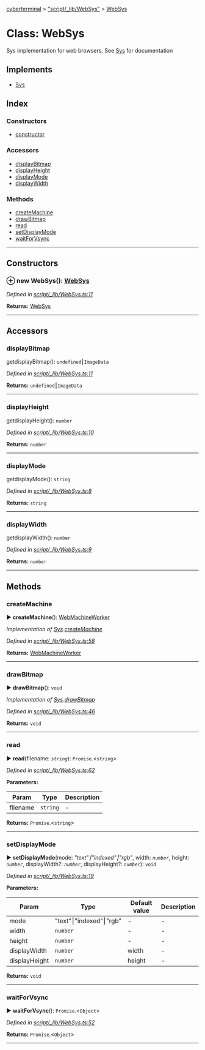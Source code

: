 [cyberterminal](../README.md) > ["script/_lib/WebSys"](../modules/_script__lib_websys_.md) > [WebSys](../classes/_script__lib_websys_.websys.md)



# Class: WebSys


Sys implementation for web browsers. See [Sys](../interfaces/__lib_sys_.sys.md) for documentation

## Implements

* [Sys](../interfaces/_script__lib_sys_.sys.md)

## Index

### Constructors

* [constructor](_script__lib_websys_.websys.md#constructor)


### Accessors

* [displayBitmap](_script__lib_websys_.websys.md#displaybitmap)
* [displayHeight](_script__lib_websys_.websys.md#displayheight)
* [displayMode](_script__lib_websys_.websys.md#displaymode)
* [displayWidth](_script__lib_websys_.websys.md#displaywidth)


### Methods

* [createMachine](_script__lib_websys_.websys.md#createmachine)
* [drawBitmap](_script__lib_websys_.websys.md#drawbitmap)
* [read](_script__lib_websys_.websys.md#read)
* [setDisplayMode](_script__lib_websys_.websys.md#setdisplaymode)
* [waitForVsync](_script__lib_websys_.websys.md#waitforvsync)



---
## Constructors
<a id="constructor"></a>


### ⊕ **new WebSys**(): [WebSys](_script__lib_websys_.websys.md)


*Defined in [script/_lib/WebSys.ts:11](https://github.com/FantasyInternet/cyberterminal/blob/HEAD/src/script/_lib/WebSys.ts#L11)*





**Returns:** [WebSys](_script__lib_websys_.websys.md)

---


## Accessors
<a id="displaybitmap"></a>

###  displayBitmap


getdisplayBitmap(): `undefined`⎮`ImageData`

*Defined in [script/_lib/WebSys.ts:11](https://github.com/FantasyInternet/cyberterminal/blob/HEAD/src/script/_lib/WebSys.ts#L11)*





**Returns:** `undefined`⎮`ImageData`



___

<a id="displayheight"></a>

###  displayHeight


getdisplayHeight(): `number`

*Defined in [script/_lib/WebSys.ts:10](https://github.com/FantasyInternet/cyberterminal/blob/HEAD/src/script/_lib/WebSys.ts#L10)*





**Returns:** `number`



___

<a id="displaymode"></a>

###  displayMode


getdisplayMode(): `string`

*Defined in [script/_lib/WebSys.ts:8](https://github.com/FantasyInternet/cyberterminal/blob/HEAD/src/script/_lib/WebSys.ts#L8)*





**Returns:** `string`



___

<a id="displaywidth"></a>

###  displayWidth


getdisplayWidth(): `number`

*Defined in [script/_lib/WebSys.ts:9](https://github.com/FantasyInternet/cyberterminal/blob/HEAD/src/script/_lib/WebSys.ts#L9)*





**Returns:** `number`



___


## Methods
<a id="createmachine"></a>

###  createMachine

► **createMachine**(): [WebMachineWorker](_script__lib_websys_.webmachineworker.md)



*Implementation of [Sys](../interfaces/_script__lib_sys_.sys.md).[createMachine](../interfaces/_script__lib_sys_.sys.md#createmachine)*

*Defined in [script/_lib/WebSys.ts:58](https://github.com/FantasyInternet/cyberterminal/blob/HEAD/src/script/_lib/WebSys.ts#L58)*





**Returns:** [WebMachineWorker](_script__lib_websys_.webmachineworker.md)





___

<a id="drawbitmap"></a>

###  drawBitmap

► **drawBitmap**(): `void`



*Implementation of [Sys](../interfaces/_script__lib_sys_.sys.md).[drawBitmap](../interfaces/_script__lib_sys_.sys.md#drawbitmap)*

*Defined in [script/_lib/WebSys.ts:46](https://github.com/FantasyInternet/cyberterminal/blob/HEAD/src/script/_lib/WebSys.ts#L46)*





**Returns:** `void`





___

<a id="read"></a>

###  read

► **read**(filename: *`string`*): `Promise`.<`string`>



*Defined in [script/_lib/WebSys.ts:62](https://github.com/FantasyInternet/cyberterminal/blob/HEAD/src/script/_lib/WebSys.ts#L62)*



**Parameters:**

| Param | Type | Description |
| ------ | ------ | ------ |
| filename | `string`   |  - |





**Returns:** `Promise`.<`string`>





___

<a id="setdisplaymode"></a>

###  setDisplayMode

► **setDisplayMode**(mode: *"text"⎮"indexed"⎮"rgb"*, width: *`number`*, height: *`number`*, displayWidth?: *`number`*, displayHeight?: *`number`*): `void`



*Defined in [script/_lib/WebSys.ts:19](https://github.com/FantasyInternet/cyberterminal/blob/HEAD/src/script/_lib/WebSys.ts#L19)*



**Parameters:**

| Param | Type | Default value | Description |
| ------ | ------ | ------ | ------ |
| mode | "text"⎮"indexed"⎮"rgb"  | - |   - |
| width | `number`  | - |   - |
| height | `number`  | - |   - |
| displayWidth | `number`  |  width |   - |
| displayHeight | `number`  |  height |   - |





**Returns:** `void`





___

<a id="waitforvsync"></a>

###  waitForVsync

► **waitForVsync**(): `Promise`.<`Object`>



*Defined in [script/_lib/WebSys.ts:52](https://github.com/FantasyInternet/cyberterminal/blob/HEAD/src/script/_lib/WebSys.ts#L52)*





**Returns:** `Promise`.<`Object`>





___


